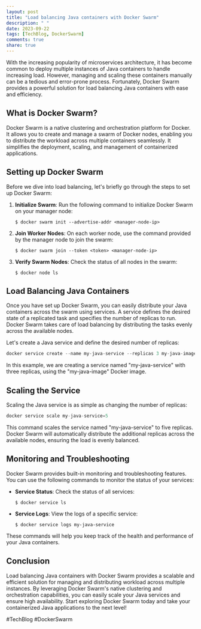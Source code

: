 ```yaml
---
layout: post
title: "Load balancing Java containers with Docker Swarm"
description: " "
date: 2023-09-22
tags: [TechBlog, DockerSwarm]
comments: true
share: true
---
```


With the increasing popularity of microservices architecture, it has become common to deploy multiple instances of Java containers to handle increasing load. However, managing and scaling these containers manually can be a tedious and error-prone process. Fortunately, Docker Swarm provides a powerful solution for load balancing Java containers with ease and efficiency.

## What is Docker Swarm?

Docker Swarm is a native clustering and orchestration platform for Docker. It allows you to create and manage a swarm of Docker nodes, enabling you to distribute the workload across multiple containers seamlessly. It simplifies the deployment, scaling, and management of containerized applications.

## Setting up Docker Swarm

Before we dive into load balancing, let's briefly go through the steps to set up Docker Swarm:

1. **Initialize Swarm**: Run the following command to initialize Docker Swarm on your manager node:

   ```
   $ docker swarm init --advertise-addr <manager-node-ip>
   ```

2. **Join Worker Nodes**: On each worker node, use the command provided by the manager node to join the swarm:

   ```
   $ docker swarm join --token <token> <manager-node-ip>
   ```

3. **Verify Swarm Nodes**: Check the status of all nodes in the swarm:

   ```
   $ docker node ls
   ```

## Load Balancing Java Containers

Once you have set up Docker Swarm, you can easily distribute your Java containers across the swarm using services. A service defines the desired state of a replicated task and specifies the number of replicas to run. Docker Swarm takes care of load balancing by distributing the tasks evenly across the available nodes.

Let's create a Java service and define the desired number of replicas:

```java
docker service create --name my-java-service --replicas 3 my-java-image:latest
```

In this example, we are creating a service named "my-java-service" with three replicas, using the "my-java-image" Docker image.

## Scaling the Service

Scaling the Java service is as simple as changing the number of replicas:

```java
docker service scale my-java-service=5
```

This command scales the service named "my-java-service" to five replicas. Docker Swarm will automatically distribute the additional replicas across the available nodes, ensuring the load is evenly balanced.

## Monitoring and Troubleshooting

Docker Swarm provides built-in monitoring and troubleshooting features. You can use the following commands to monitor the status of your services:

- **Service Status**: Check the status of all services:

  ```
  $ docker service ls
  ```

- **Service Logs**: View the logs of a specific service:

  ```
  $ docker service logs my-java-service
  ```

These commands will help you keep track of the health and performance of your Java containers.

## Conclusion

Load balancing Java containers with Docker Swarm provides a scalable and efficient solution for managing and distributing workload across multiple instances. By leveraging Docker Swarm's native clustering and orchestration capabilities, you can easily scale your Java services and ensure high availability. Start exploring Docker Swarm today and take your containerized Java applications to the next level!

#TechBlog #DockerSwarm